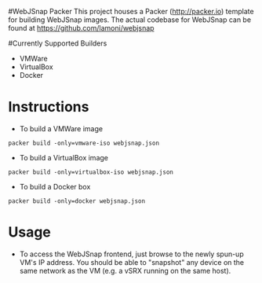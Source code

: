#WebJSnap Packer
This project houses a Packer (http://packer.io) template for building WebJSnap images.  The actual codebase for WebJSnap can be found at https://github.com/lamoni/webjsnap

#Currently Supported Builders
- VMWare
- VirtualBox
- Docker


# Instructions
- To build a VMWare image
```
packer build -only=vmware-iso webjsnap.json
```

- To build a VirtualBox image
```
packer build -only=virtualbox-iso webjsnap.json
```

- To build a Docker box
```
packer build -only=docker webjsnap.json
```

# Usage
- To access the WebJSnap frontend, just browse to the newly spun-up VM's IP address.  You should be able to "snapshot" any device on the same network as the VM (e.g. a vSRX running on the same host).

